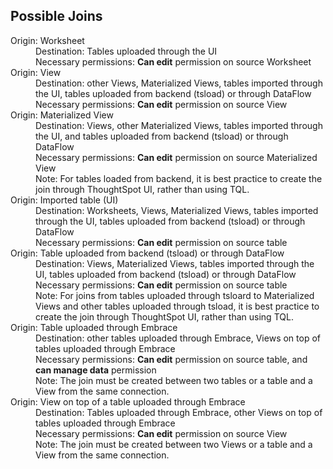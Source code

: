 <h2>Possible Joins</h2>
<dl>
<dlentry id="join-worksheet">
    <dt>Origin: Worksheet</dt>
    <dd>Destination: Tables uploaded through the UI</dd>
    <dd>Necessary permissions: <strong>Can edit</strong> permission on source Worksheet</dd>
</dlentry>
<dlentry id="join-view">
    <dt>Origin: View</dt>
    <dd>Destination: other Views, Materialized Views, tables imported through the UI, tables uploaded from backend (tsload) or through DataFlow</dd>
    <dd>Necessary permissions: <strong>Can edit</strong> permission on source View</dd>
</dlentry>
<dlentry id="join-materialized-view">
    <dt>Origin: Materialized View</dt>
    <dd>Destination: Views, other Materialized Views, tables imported through the UI, and tables uploaded from backend (tsload) or through DataFlow</dd>
    <dd>Necessary permissions: <strong>Can edit</strong> permission on source Materialized View</dd>
    <dd>Note: For tables loaded from backend, it is best practice to create the join through ThoughtSpot UI, rather than using TQL.</dd>
</dlentry>
<dlentry id="join-imported-table">
    <dt>Origin: Imported table (UI)</dt>
    <dd>Destination: Worksheets, Views, Materialized Views, tables imported through the UI, tables uploaded from backend (tsload) or through DataFlow</dd>
    <dd>Necessary permissions: <strong>Can edit</strong> permission on source table</dd>
</dlentry>
<dlentry id="join-tsload-table">
    <dt>Origin: Table uploaded from backend (tsload) or through DataFlow</dt>
    <dd>Destination: Views, Materialized Views, tables imported through the UI, tables uploaded from backend (tsload) or through DataFlow</dd>
    <dd>Necessary permissions: <strong>Can edit</strong> permission on source table</dd>
    <dd>Note: For joins from tables uploaded through tsloard to Materialized Views and other tables uploaded through tsload, it is best practice to create the join through ThoughtSpot UI, rather than using TQL.</dd>
</dlentry>
<dlentry id="join-table-embrace">
      <dt>Origin: Table uploaded through Embrace</dt>
      <dd>Destination: other tables uploaded through Embrace, Views on top of tables uploaded through Embrace</dd>
      <dd>Necessary permissions: <strong>Can edit</strong> permission on source table, and <strong>can manage data</strong> permission</dd>
      <dd>Note: The join must be created between two tables or a table and a View from the same connection.</dd>
</dlentry>
<dlentry id="join-view-embrace">
      <dt>Origin: View on top of a table uploaded through Embrace</dt>
      <dd>Destination: Tables uploaded through Embrace, other Views on top of tables uploaded through Embrace</dd>
      <dd>Necessary permissions: <strong>Can edit</strong> permission on source View</dd>
      <dd>Note: The join must be created between two Views or a table and a View from the same connection.</dd>
</dlentry>
</dl>
